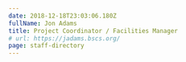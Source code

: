 ```yaml
---
date: 2018-12-18T23:03:06.180Z
fullName: Jon Adams
title: Project Coordinator / Facilities Manager
# url: https://jadams.bscs.org/
page: staff-directory
---
```

